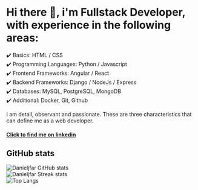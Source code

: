 # Hi there 👋, i'm Fullstack Developer, with experience in the following areas:

✔️ Basics: HTML / CSS</br> 
✔️ Programming Languages: Python / Javascript</br> 
✔️ Frontend Frameworks: Angular / React</br> 
✔️ Backend Frameworks: Django / NodeJs / Express</br> 
✔️ Databases: MySQL, PostgreSQL, MongoDB</br> 
✔️ Additional: Docker, Git, Github</br> 

I am detail, observant and passionate. These are three characteristics that can define me as a web developer.

#### [Click to find me on linkedin](https://www.linkedin.com/in/danjfar/)

## GitHub stats

![Danieljfar GitHub stats](https://github-readme-stats.vercel.app/api?username=danieljfar&include_all_commits=true&count_private=true&show_icons=true&theme=radical)<br/>
![Danieljfar Streak stats](https://github-readme-streak-stats.herokuapp.com/?user=lindalopezc&theme=tokyonight&hide_border=false)<br/>
![Top Langs](https://github-readme-stats.vercel.app/api/top-langs/?username=danieljfar&layout=compact&theme=radical)

